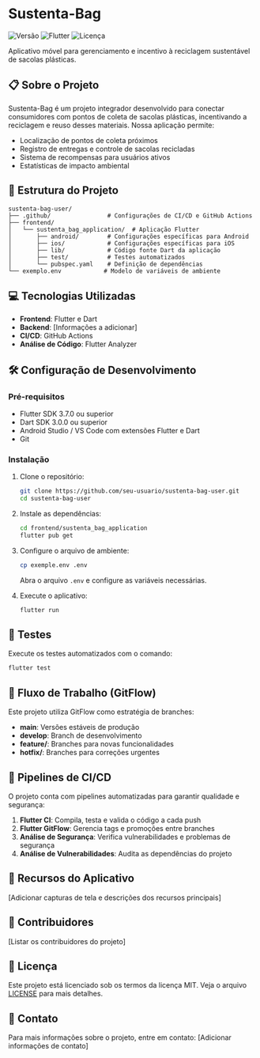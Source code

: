 # Sustenta-Bag

![Versão](https://img.shields.io/badge/versão-1.0.0-brightgreen)
![Flutter](https://img.shields.io/badge/Flutter-3.7.0+-blue)
![Licença](https://img.shields.io/badge/licença-MIT-orange)

Aplicativo móvel para gerenciamento e incentivo à reciclagem sustentável de sacolas plásticas.

## 📋 Sobre o Projeto

Sustenta-Bag é um projeto integrador desenvolvido para conectar consumidores com pontos de coleta de sacolas plásticas, incentivando a reciclagem e reuso desses materiais. Nossa aplicação permite:

- Localização de pontos de coleta próximos
- Registro de entregas e controle de sacolas recicladas
- Sistema de recompensas para usuários ativos
- Estatísticas de impacto ambiental

## 🚀 Estrutura do Projeto

```
sustenta-bag-user/
├── .github/                # Configurações de CI/CD e GitHub Actions
├── frontend/              
│   └── sustenta_bag_application/  # Aplicação Flutter
│       ├── android/        # Configurações específicas para Android
│       ├── ios/            # Configurações específicas para iOS
│       ├── lib/            # Código fonte Dart da aplicação
│       ├── test/           # Testes automatizados
│       └── pubspec.yaml    # Definição de dependências
└── exemplo.env            # Modelo de variáveis de ambiente
```

## 💻 Tecnologias Utilizadas

- **Frontend**: Flutter e Dart
- **Backend**: [Informações a adicionar]
- **CI/CD**: GitHub Actions
- **Análise de Código**: Flutter Analyzer

## 🛠️ Configuração de Desenvolvimento

### Pré-requisitos

- Flutter SDK 3.7.0 ou superior
- Dart SDK 3.0.0 ou superior
- Android Studio / VS Code com extensões Flutter e Dart
- Git

### Instalação

1. Clone o repositório:
   ```bash
   git clone https://github.com/seu-usuario/sustenta-bag-user.git
   cd sustenta-bag-user
   ```

2. Instale as dependências:
   ```bash
   cd frontend/sustenta_bag_application
   flutter pub get
   ```

3. Configure o arquivo de ambiente:
   ```bash
   cp exemple.env .env
   ```
   Abra o arquivo `.env` e configure as variáveis necessárias.

4. Execute o aplicativo:
   ```bash
   flutter run
   ```

## 🧪 Testes

Execute os testes automatizados com o comando:

```bash
flutter test
```

## 🔄 Fluxo de Trabalho (GitFlow)

Este projeto utiliza GitFlow como estratégia de branches:

- **main**: Versões estáveis de produção
- **develop**: Branch de desenvolvimento
- **feature/**: Branches para novas funcionalidades
- **hotfix/**: Branches para correções urgentes

## 🚀 Pipelines de CI/CD

O projeto conta com pipelines automatizadas para garantir qualidade e segurança:

1. **Flutter CI**: Compila, testa e valida o código a cada push
2. **Flutter GitFlow**: Gerencia tags e promoções entre branches
3. **Análise de Segurança**: Verifica vulnerabilidades e problemas de segurança
4. **Análise de Vulnerabilidades**: Audita as dependências do projeto

## 📱 Recursos do Aplicativo

[Adicionar capturas de tela e descrições dos recursos principais]

## 👥 Contribuidores

[Listar os contribuidores do projeto]

## 📄 Licença

Este projeto está licenciado sob os termos da licença MIT. Veja o arquivo [LICENSE](LICENSE) para mais detalhes.

## 📧 Contato

Para mais informações sobre o projeto, entre em contato:
[Adicionar informações de contato]
